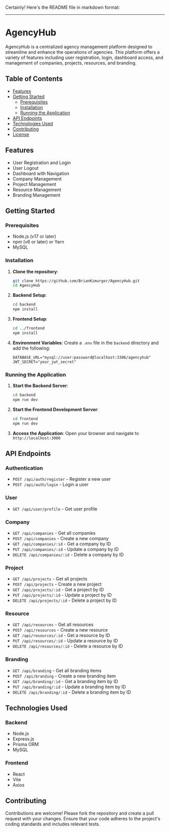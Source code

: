 Certainly! Here's the README file in markdown format:

---

# AgencyHub

AgencyHub is a centralized agency management platform designed to streamline and enhance the operations of agencies. This platform offers a variety of features including user registration, login, dashboard access, and management of companies, projects, resources, and branding.

## Table of Contents

- [Features](#features)
- [Getting Started](#getting-started)
  - [Prerequisites](#prerequisites)
  - [Installation](#installation)
  - [Running the Application](#running-the-application)
- [API Endpoints](#api-endpoints)
- [Technologies Used](#technologies-used)
- [Contributing](#contributing)
- [License](#license)

## Features

- User Registration and Login
- User Logout
- Dashboard with Navigation
- Company Management
- Project Management
- Resource Management
- Branding Management

## Getting Started

### Prerequisites

- Node.js (v17 or later)
- npm (v6 or later) or Yarn
- MySQL

### Installation

1. **Clone the repository**:
    ```sh
    git clone https://github.com/BrianKimurgor/AgencyHub.git
    cd AgencyHub
    ```

2. **Backend Setup**:
    ```sh
    cd backend
    npm install
    ```

3. **Frontend Setup**:
    ```sh
    cd ../frontend
    npm install
    ```

4. **Environment Variables**:
    Create a `.env` file in the `backend` directory and add the following:
    ```plaintext
    DATABASE_URL="mysql://user:password@localhost:3306/agencyhub"
    JWT_SECRET="your_jwt_secret"
    ```

### Running the Application

1. **Start the Backend Server**:
    ```sh
    cd backend
    npm run dev
    ```

2. **Start the Frontend Development Server**:
    ```sh
    cd frontend
    npm run dev
    ```

3. **Access the Application**:
    Open your browser and navigate to `http://localhost:3000`

## API Endpoints

### Authentication
- `POST /api/auth/register` - Register a new user
- `POST /api/auth/login` - Login a user

### User
- `GET /api/user/profile` - Get user profile

### Company
- `GET /api/companies` - Get all companies
- `POST /api/companies` - Create a new company
- `GET /api/companies/:id` - Get a company by ID
- `PUT /api/companies/:id` - Update a company by ID
- `DELETE /api/companies/:id` - Delete a company by ID

### Project
- `GET /api/projects` - Get all projects
- `POST /api/projects` - Create a new project
- `GET /api/projects/:id` - Get a project by ID
- `PUT /api/projects/:id` - Update a project by ID
- `DELETE /api/projects/:id` - Delete a project by ID

### Resource
- `GET /api/resources` - Get all resources
- `POST /api/resources` - Create a new resource
- `GET /api/resources/:id` - Get a resource by ID
- `PUT /api/resources/:id` - Update a resource by ID
- `DELETE /api/resources/:id` - Delete a resource by ID

### Branding
- `GET /api/branding` - Get all branding items
- `POST /api/branding` - Create a new branding item
- `GET /api/branding/:id` - Get a branding item by ID
- `PUT /api/branding/:id` - Update a branding item by ID
- `DELETE /api/branding/:id` - Delete a branding item by ID

## Technologies Used

### Backend
- Node.js
- Express.js
- Prisma ORM
- MySQL

### Frontend
- React
- Vite
- Axios

## Contributing

Contributions are welcome! Please fork the repository and create a pull request with your changes. Ensure that your code adheres to the project's coding standards and includes relevant tests.
